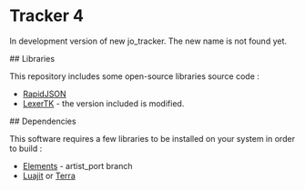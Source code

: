 # Tracker 4 

In development version of new jo_tracker. The new name is not found yet. 

## Libraries

This repository includes some open-source libraries source code : 

* [RapidJSON](https://github.com/Tencent/rapidjson)
* [LexerTK](https://github.com/ArashPartow/lexertk) - the version included is modified. 

## Dependencies

This software requires a few libraries to be installed on your system in order to build : 

* [Elements](https://github.com/cycfi/elements/tree/artist_port) - artist_port branch
* [Luajit](https://luajit.org/) or [Terra](https://terralang.org/)
